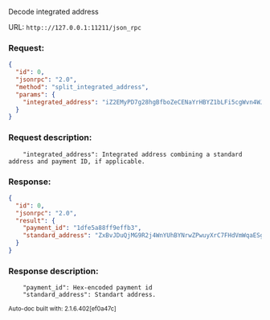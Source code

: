 Decode integrated address

URL: ```http:://127.0.0.1:11211/json_rpc```
### Request: 
```json
{
  "id": 0,
  "jsonrpc": "2.0",
  "method": "split_integrated_address",
  "params": {
    "integrated_address": "iZ2EMyPD7g28hgBfboZeCENaYrHBYZ1bLFi5cgWvn4WJLaxfgs4kqG6cJi9ai2zrXWSCpsvRXit14gKjeijx6YPCLJEv6Fx4rVm1hdAGQFis"
  }
}
```
### Request description: 
```
    "integrated_address": Integrated address combining a standard address and payment ID, if applicable.

```
### Response: 
```json
{
  "id": 0,
  "jsonrpc": "2.0",
  "result": {
    "payment_id": "1dfe5a88ff9effb3",
    "standard_address": "ZxBvJDuQjMG9R2j4WnYUhBYNrwZPwuyXrC7FHdVmWqaESgowDvgfWtiXeNGu8Px9B24pkmjsA39fzSSiEQG1ekB225ZnrMTBp"
  }
}
```
### Response description: 
```
    "payment_id": Hex-encoded payment id
    "standard_address": Standart address.

```
<sub>Auto-doc built with: 2.1.6.402[ef0a47c]</sub>